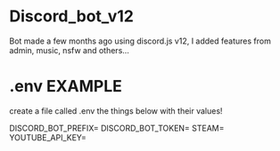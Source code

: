 # Discord_bot_v12
Bot made a few months ago using discord.js v12, I added features from admin, music, nsfw and others...

# .env EXAMPLE
create a file called .env the things below with their values!


DISCORD_BOT_PREFIX= 
DISCORD_BOT_TOKEN= 
STEAM= 
YOUTUBE_API_KEY= 

